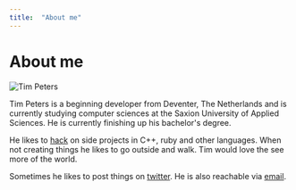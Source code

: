 ```yaml
---
title:  "About me"
---
```


About me
========

![Tim Peters](/images/tim.png "Tim Peters")

Tim Peters is a beginning developer from Deventer, The Netherlands and is currently studying computer sciences at the Saxion University of Applied Sciences.
He is currently finishing up his bachelor's degree.

He likes to [hack][github] on side projects in C++, ruby and other languages.
When not creating things he likes to go outside and walk.
Tim would love the see more of the world.

Sometimes he likes to post things on [twitter].
He is also reachable via [email].

[github]: http://github.com/darksecond
[twitter]: http://twitter.com/darksecond
[email]: mailto:mail@darksecond.nl
